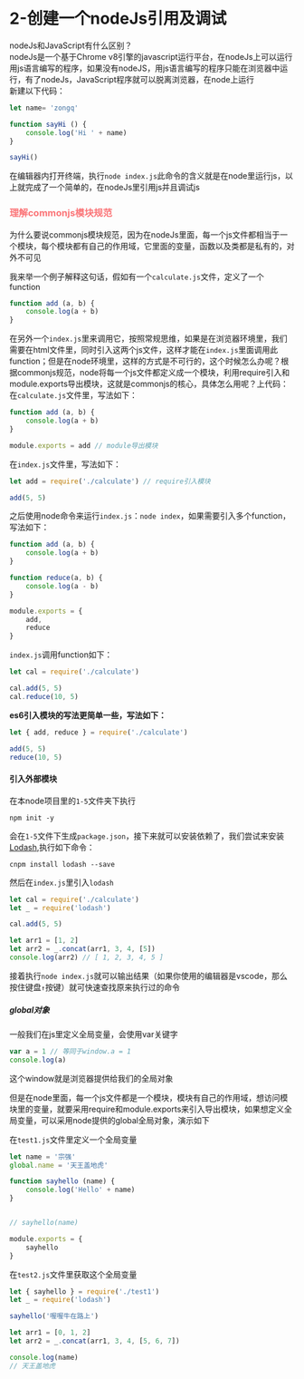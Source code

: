 # 2-创建一个nodeJs引用及调试
nodeJs和JavaScript有什么区别？<br>
nodeJs是一个基于Chrome v8引擎的javascript运行平台，在nodeJs上可以运行用js语言编写的程序，如果没有nodeJS，用js语言编写的程序只能在浏览器中运行，有了nodeJs，JavaScript程序就可以脱离浏览器，在node上运行<br>
新建以下代码：
```js
let name= 'zongq'

function sayHi () {
    console.log('Hi ' + name)
}

sayHi()
```
在编辑器内打开终端，执行`node index.js`此命令的含义就是在node里运行js，以上就完成了一个简单的，在nodeJs里引用js并且调试js

<h3 style="color: #FB7477">理解commonjs模块规范</h3>

为什么要说commonjs模块规范，因为在nodeJs里面，每一个js文件都相当于一个模块，每个模块都有自己的作用域，它里面的变量，函数以及类都是私有的，对外不可见

我来举一个例子解释这句话，假如有一个`calculate.js`文件，定义了一个function
```js
function add (a, b) {
    console.log(a + b)
}
```
在另外一个`index.js`里来调用它，按照常规思维，如果是在浏览器环境里，我们需要在html文件里，同时引入这两个js文件，这样才能在`index.js`里面调用此function；但是在node环境里，这样的方式是不可行的，这个时候怎么办呢？根据commonjs规范，node将每一个js文件都定义成一个模块，利用require引入和module.exports导出模块，这就是commonjs的核心，具体怎么用呢？上代码：<br>
在`calculate.js`文件里，写法如下：
```js
function add (a, b) {
    console.log(a + b)
}

module.exports = add // module导出模块
```
在`index.js`文件里，写法如下：
```js
let add = require('./calculate') // require引入模块

add(5, 5)
```
之后使用node命令来运行`index.js`：`node index`，如果需要引入多个function，写法如下：
```js
function add (a, b) {
    console.log(a + b)
}

function reduce(a, b) {
    console.log(a - b)
}

module.exports = {
    add,
    reduce
}
```
`index.js`调用function如下：
```js
let cal = require('./calculate')

cal.add(5, 5)
cal.reduce(10, 5)
```
<b>es6引入模块的写法更简单一些，写法如下：</b>

```js
let { add, reduce } = require('./calculate')

add(5, 5)
reduce(10, 5)
```
<h4>引入外部模块</h4>

在本node项目里的`1-5`文件夹下执行
```
npm init -y
```
会在`1-5`文件下生成`package.json`，接下来就可以安装依赖了，我们尝试来安装[Lodash](https://www.lodashjs.com/),执行如下命令：
```
cnpm install lodash --save
```
然后在`index.js`里引入`lodash`
```js
let cal = require('./calculate')
let _ = require('lodash')

cal.add(5, 5)

let arr1 = [1, 2]
let arr2 = _.concat(arr1, 3, 4, [5])
console.log(arr2) // [ 1, 2, 3, 4, 5 ]
```
接着执行`node index.js`就可以输出结果（如果你使用的编辑器是vscode，那么按住键盘`↑`按键）就可快速查找原来执行过的命令

<h5>global对象</h5>

一般我们在js里定义全局变量，会使用var关键字
```js
var a = 1 // 等同于window.a = 1
console.log(a)
```
这个window就是浏览器提供给我们的全局对象

但是在node里面，每一个js文件都是一个模块，模块有自己的作用域，想访问模块里的变量，就要采用require和module.exports来引入导出模块，如果想定义全局变量，可以采用node提供的global全局对象，演示如下

在`test1.js`文件里定义一个全局变量
```js
let name = '宗强'
global.name = '天王盖地虎'

function sayhello (name) {
    console.log('Hello' + name)
}


// sayhello(name)

module.exports = {
    sayhello
}
```
在`test2.js`文件里获取这个全局变量
```js
let { sayhello } = require('./test1')
let _ = require('lodash')

sayhello('喔喔牛在路上')

let arr1 = [0, 1, 2]
let arr2 = _.concat(arr1, 3, 4, [5, 6, 7])

console.log(name)
// 天王盖地虎
```
<style>
    .page p, div, ol {
        font-size: 14px;
    }
</style>